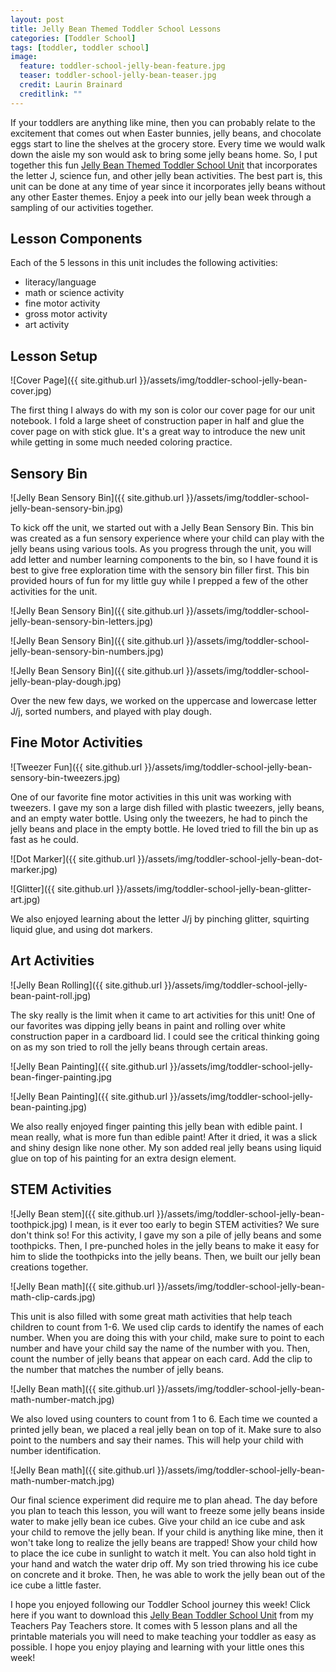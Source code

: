 ```yaml
---
layout: post
title: Jelly Bean Themed Toddler School Lessons
categories: [Toddler School]
tags: [toddler, toddler school]
image:
  feature: toddler-school-jelly-bean-feature.jpg
  teaser: toddler-school-jelly-bean-teaser.jpg
  credit: Laurin Brainard
  creditlink: ""
---
```

If your toddlers are anything like mine, then you can probably relate to the excitement that comes out when Easter bunnies, jelly beans, and chocolate eggs start to line the shelves at the grocery store. Every time we would walk down the aisle my son would ask to bring some jelly beans home. So, I put together this fun [Jelly Bean Themed Toddler School Unit](https://www.teacherspayteachers.com/Product/Toddler-Lesson-Plans-Jelly-Bean-Themed-Lessons-4886650?utm_source=TPB%20Blog&utm_campaign=Jelly%20Bean%20Toddler%20School%20Post) that incorporates the letter J, science fun, and other jelly bean activities. The best part is, this unit can be done at any time of year since it incorporates jelly beans without any other Easter themes. Enjoy a peek into our jelly bean week through a sampling of our activities together.

## Lesson Components
Each of the 5 lessons in this unit includes the following activities:
- literacy/language
- math or science activity
- fine motor activity
- gross motor activity
- art activity

## Lesson Setup
![Cover Page]({{ site.github.url }}/assets/img/toddler-school-jelly-bean-cover.jpg)

The first thing I always do with my son is color our cover page for our unit notebook. I fold a large sheet of construction paper in half and glue the cover page on with stick glue. It's a great way to introduce the new unit while getting in some much needed coloring practice. 

## Sensory Bin
![Jelly Bean Sensory Bin]({{ site.github.url }}/assets/img/toddler-school-jelly-bean-sensory-bin.jpg)

To kick off the unit, we started out with a Jelly Bean Sensory Bin. This bin was created as a fun sensory experience where your child can play with the jelly beans using various tools. As you progress through the unit, you will add letter and number learning components to the bin, so I have found it is best to give free exploration time with the sensory bin filler first. This bin provided hours of fun for my little guy while I prepped a few of the other activities for the unit. 

![Jelly Bean Sensory Bin]({{ site.github.url }}/assets/img/toddler-school-jelly-bean-sensory-bin-letters.jpg)

![Jelly Bean Sensory Bin]({{ site.github.url }}/assets/img/toddler-school-jelly-bean-sensory-bin-numbers.jpg)

![Jelly Bean Sensory Bin]({{ site.github.url }}/assets/img/toddler-school-jelly-bean-play-dough.jpg)

Over the new few days, we worked on the uppercase and lowercase letter J/j, sorted numbers, and played with play dough. 

## Fine Motor Activities
![Tweezer Fun]({{ site.github.url }}/assets/img/toddler-school-jelly-bean-sensory-bin-tweezers.jpg)

One of our favorite fine motor activities in this unit was working with tweezers. I gave my son a large dish filled with plastic tweezers, jelly beans, and an empty water bottle. Using only the tweezers, he had to pinch the jelly beans and place in the empty bottle. He loved tried to fill the bin up as fast as he could. 

![Dot Marker]({{ site.github.url }}/assets/img/toddler-school-jelly-bean-dot-marker.jpg)

![Glitter]({{ site.github.url }}/assets/img/toddler-school-jelly-bean-glitter-art.jpg)

We also enjoyed learning about the letter J/j by pinching glitter, squirting liquid glue, and using dot markers.

## Art Activities
![Jelly Bean Rolling]({{ site.github.url }}/assets/img/toddler-school-jelly-bean-paint-roll.jpg)

The sky really is the limit when it came to art activities for this unit! One of our favorites was dipping jelly beans in paint and rolling over white construction paper in a cardboard lid. I could see the critical thinking going on as my son tried to roll the jelly beans through certain areas. 

![Jelly Bean Painting]({{ site.github.url }}/assets/img/toddler-school-jelly-bean-finger-painting.jpg

![Jelly Bean Painting]({{ site.github.url }}/assets/img/toddler-school-jelly-bean-painting.jpg)

We also really enjoyed finger painting this jelly bean with edible paint. I mean really, what is more fun than edible paint! After it dried, it was a slick and shiny design like none other. My son added real jelly beans using liquid glue on top of his painting for an extra design element. 

## STEM Activities
![Jelly Bean stem]({{ site.github.url }}/assets/img/toddler-school-jelly-bean-toothpick.jpg)
I mean, is it ever too early to begin STEM activities? We sure don't think so! For this activity, I gave my son a pile of jelly beans and some toothpicks. Then, I pre-punched holes in the jelly beans to make it easy for him to slide the toothpicks into the jelly beans. Then, we built our jelly bean creations together. 

![Jelly Bean math]({{ site.github.url }}/assets/img/toddler-school-jelly-bean-math-clip-cards.jpg)

This unit is also filled with some great math activities that help teach children to count from 1-6. We used clip cards to identify the names of each number. When you are doing this with your child, make sure to point to each number and have your child say the name of the number with you. Then, count the number of jelly beans that appear on each card. Add the clip to the number that matches the number of jelly beans. 

![Jelly Bean math]({{ site.github.url }}/assets/img/toddler-school-jelly-bean-math-number-match.jpg)

We also loved using counters to count from 1 to 6. Each time we counted a printed jelly bean, we placed a real jelly bean on top of it. Make sure to also point to the numbers and say their names. This will help your child with number identification. 

![Jelly Bean math]({{ site.github.url }}/assets/img/toddler-school-jelly-bean-math-number-match.jpg)

Our final science experiment did require me to plan ahead. The day before you plan to teach this lesson, you will want to freeze some jelly beans inside water to make jelly bean ice cubes. Give your child an ice cube and ask your child to remove the jelly bean. If your child is anything like mine, then it won't take long to realize the jelly beans are trapped! Show your child how to place the ice cube in sunlight to watch it melt. You can also hold tight in your hand and watch the water drip off. My son tried throwing his ice cube on concrete and it broke. Then, he was able to work the jelly bean out of the ice cube a little faster. 

I hope you enjoyed following our Toddler School journey this week! Click here if you want to download this [Jelly Bean Toddler School Unit](https://www.teacherspayteachers.com/Product/Toddler-Lesson-Plans-Jelly-Bean-Themed-Lessons-4886650?utm_source=TPB%20Blog&utm_campaign=Jelly%20Bean%20Toddler%20School%20Post) from my Teachers Pay Teachers store. It comes with 5 lesson plans and all the printable materials you will need to make teaching your toddler as easy as possible. I hope you enjoy playing and learning with your little ones this week! 